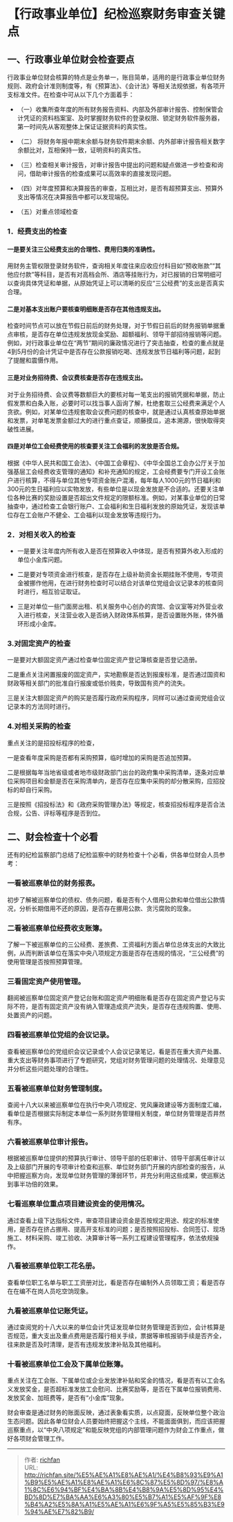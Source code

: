 # 【行政事业单位】纪检巡察财务审查关键点

## 一、行政事业单位财会检查要点

行政事业单位财会核算的特点是业务单一，账目简单，适用的是行政事业单位财务规则、政府会计准则制度等，有《预算法》、《会计法》等相关法规依据，有各项开支标准文件。在检查中可从以下几个方面着手：

- （一）收集所查年度的所有财务报告资料、内部及外部审计报告、控制保管会计凭证的资料档案室、及时掌握财务软件的登录权限、锁定财务软件服务器，第一时间先从客观整体上保证证据资料的真实性。

- （二） 将财务年报中期末余额与财务软件期末余额、内外部审计报告相关数字余额比对，互相保持一致，证明资料的真实性。

- （三）检查相关审计报告，对审计报告中提出的问题和疑点做进一步检查和询问，借助审计报告的检查成果可以高效率的直接发现问题。

- （四）对年度预算和决算报告的审查，互相比对，是否有超预算支出、预算外支出等情况在决算报告中都可以发现端倪。

- （五）对重点领域检查

### 1．经费支出的检查

#### 一是要关注三公经费支出的合理性、费用归类的准确性。

用财务主管权限登录财务软件，查询相关年度往来应收应付科目如“预收账款”“其他应付款”等科目，是否有对高档会所、酒店等挂账行为，对已报销的日常明细可以查询具体凭证和单据，从原始凭证上可以清晰的反应“三公经费”的支出是否真实合理。

#### 二是对基本支出账户要核查明细账是否存在其他违规支出。

检查时间节点可以放在节假日前后的财务处理，对于节假日前后的财务报销单据重点审核，是否存在单位违规发放现金奖励、超额福利、领导干部招待报销等问题。例如，对行政事业单位在“两节”期间的廉政情况进行了突击抽查，检查的重点就是4到5月份的会计凭证中是否存在公款报销吃喝、违规发放节日福利等问题，起到了提醒和震慑作用。

#### 三是对业务招待费、会议费核查是否存在违规支出。

对于业务招待费、会议费等数额巨大的要核对每一笔支出的报销凭据和单据，防止假发票和白条入账，必要时可以找当事人函询了解，杜绝套取三公经费来满足个人贪欲。例如，对某单位违规套取会议费问题的核查中，就是通过认真核查原始单据和发票，对单笔发票金额过大的进行重点查证，顺藤摸瓜，追本溯源，很快取得突破性进展。

#### 四是对单位工会经费使用的核查要关注工会福利的发放是否合规。

根据《中华人民共和国工会法》、《中国工会章程》、《中华全国总工会办公厅关于加强基层工会经费收支管理的通知》和补充通知的规定，工会经费要专门开设工会账户进行核算，不得与单位其他专项资金账户混淆，每年每人1000元的节日福利和300元的生日福利应以实物发放，有些单位是以现金发放是不合适的。还要关注单位各种比赛的奖励设置是否超出文件规定的限额标准。例如，对某事业单位的日常抽查中，通过检查工会银行账户、工会福利和生日福利发放的原始凭证，发现该单位存在工会账户不健全、工会福利以现金发放等违规行为。

### 2．对相关收入的检查

- 一是要关注年度内所有收入是否在预算收入中体现，是否有预算外收入形成的单位小金库问题。

- 二是要对专项资金进行核查，是否存在上级补助资金长期挂账不使用，专项资金被挪作他用，在进行财务检查时可以结合对该单位党组会议记录本的核查同时进行，相互验证取证。

- 三是对单位一些门面房出租、机关服务中心创办的宾馆、会议室等对外营业收入进行核查，关注营业收入是否纳入财政体系核算，是否设置账外账，体外循环形成小金库。

### 3.对固定资产的检查

一是要对大额固定资产通过检查单位固定资产登记簿核查是否登记造册。

二是重点关注闲置报废的固定资产，实地勘察是否达到报废标准，是否通过国资和财政等相关部门的批准自行报废或低价贱卖，导致国有资产的流失。

三是关注大额固定资产的购买是否履行政府采购程序，同样可以通过查阅党组会议记录本的方法同时进行。

### 4.对相关采购的检查

重点关注的是招投标程序的检查，

一是查看年度采购是否都有采购预算，临时增加的采购是否追加预算。

二是根据每年当地省级或者地市级财政部门出台的政府集中采购清单，逐条对应单位采购项目和金额是否在采购清单内，是否存在应集中采购的却分散采购，应招投标的却自行采购。

三是按照《招投标法》和《政府采购管理办法》等规定，核查招投标程序是否合法合规，公告、评标等程序是否到位。

## 二、财会检查十个必看

还有的纪检监察部门总结了纪检监察中的财务检查十个必看，供各单位财会人员参考：

### 一看被巡察单位的财务报表。

初步了解被巡察单位的债权、债务问题，看是否有个人借用公款和单位借出公款情况，分析长期借用不还的原因，是否存在挪用公款、贪污腐败的现象。

### 二看被巡察单位经费收支账簿。

了解一下被巡察单位的三公经费、差旅费、工资福利方面占单位总体支出的大致比例，从而判断该单位在落实中央八项规定方面是否存在违规的情况，“三公经费”的使用管理是否按照预算管理。

### 三看固定资产使用管理。

翻阅被巡察单位固定资产登记台账和固定资产明细账看是否存在固定资产登记与实际不符，是否有固定资产没有纳入管理造成资产流失，是否存在违规购置、使用、处置资产的问题。

### 四看被巡察单位党组的会议记录。

查看被巡察单位的党组织会议记录或个人会议记录笔记，看是否在重大资产处置、重大支出等财务事项进行了专题研究，党组对财务管理问题的处理情况、处理意见并分析这些问题处理的合理性。

### 五看被巡察单位财务管理制度。

查阅十八大以来被巡察单位在执行中央八项规定、党风廉政建设等方面制度汇编，看单位是否根据实际制定本单位一系列财务管理相关制度，单位财务管理是否井然有序。

### 六看被巡察单位审计报告。

根据被巡察单位提供的预算执行审计、领导干部的任职审计、领导干部离任审计以及上级部门开展的专项审计检查和巡察、单位财务部门开展的内部检查的报告，从中把握巡察方向，发现单位财务管理的薄弱环节，并充分利用这些成果，使巡察达到事半功倍的效果。

### 七看巡察单位重点项目建设资金的使用情况。

通过查看上级下达指标文件，审查项目建设资金是否按规定用途、规定的标准使用，是否存在挤占挪用、提高开支标准的问题；是否按照招投标、合同签订、现场施工、材料采购、竣工验收、决算审计等一系列工程建设管理程序，依法依规操作。

### 八看被巡察单位职工花名册。

查看单位职工名单与职工工资册对比，看是否存在编制外人员领取工资；看是否存在在编不在岗人员吃空饷现象。

### 九看被巡察单位记账凭证。

通过查阅党的十八大以来的单位会计凭证发现单位财务管理是否到位，会计核算是否规范，重大支出及重点费用是否履行相关手续，票据等审核报销手续是否齐全，往来款是否及时清理，是否有违规发放津补贴及其他福利。

### 十看被巡察单位工会及下属单位账簿。

重点关注在工会账、下属单位或企业发放津补贴和奖金的情况，看是否有以工会名义发放奖金，是否超标准发放工会慰问、比赛奖励等，是否在下属单位报销费用、发放奖金、加班费等，是否有“小金库”现象。

财会审查是通过财务的账面反映，通过表象看实质，以点窥面，反映单位整个政治生态问题。因此各单位财会人员要始终把握这个主线，不能面面俱到，而应该把握巡察重点，以“中央八项规定”和能反映党组的内部管理问题作为财会工作重点，做好各项财会管理工作。

---

> 作者: [richfan](https://richfan.site/)  
> URL: http://richfan.site/%E5%AE%A1%E8%AE%A1/%E4%B8%93%E9%A1%B9%E5%AE%A1%E8%AE%A1%E6%8C%87%E5%8D%97/%E8%A1%8C%E6%94%BF%E4%BA%8B%E4%B8%9A%E5%8D%95%E4%BD%8D%E7%BA%AA%E6%A3%80%E5%B7%A1%E5%AF%9F%E8%B4%A2%E5%8A%A1%E5%AE%A1%E6%9F%A5%E5%85%B3%E9%94%AE%E7%82%B9/  

